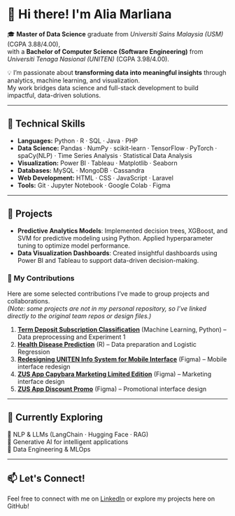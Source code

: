 # 👋 Hi there! I'm **Alia Marliana**

🎓 **Master of Data Science** graduate from *Universiti Sains Malaysia (USM)* (CGPA 3.88/4.00),  
with a **Bachelor of Computer Science (Software Engineering)** from *Universiti Tenaga Nasional (UNITEN)* (CGPA 3.98/4.00).  

💡 I’m passionate about **transforming data into meaningful insights** through analytics, machine learning, and visualization.  
My work bridges data science and full-stack development to build impactful, data-driven solutions.

---

## 🧠 **Technical Skills**
- **Languages:** Python · R · SQL · Java · PHP  
- **Data Science:** Pandas · NumPy · scikit-learn · TensorFlow · PyTorch · spaCy(NLP) · Time Series Analysis · Statistical Data Analysis
- **Visualization:** Power BI · Tableau · Matplotlib · Seaborn  
- **Databases:** MySQL · MongoDB · Cassandra  
- **Web Development:** HTML · CSS · JavaScript · Laravel  
- **Tools:** Git · Jupyter Notebook · Google Colab · Figma  
---

## 📝 Projects
- **Predictive Analytics Models**: Implemented decision trees, XGBoost, and SVM for predictive modeling using Python. Applied hyperparameter tuning to optimize model performance.
- **Data Visualization Dashboards**: Created insightful dashboards using Power BI and Tableau to support data-driven decision-making.

### 💪 My Contributions
Here are some selected contributions I’ve made to group projects and collaborations.  
*(Note: some projects are not in my personal repository, so I’ve linked directly to the original team repos or design files.)*

1. **[Term Deposit Subscription Classification](https://github.com/j9988/Term-Deposit-Subscription-Classification)** (Machine Learning, Python) – Data preprocessing and Experiment 1  
2. **[Health Disease Prediction](https://github.com/j9988/Health_Disease_Prediction)** (R) – Data preparation and Logistic Regression  
3. **[Redesigning UNITEN Info System for Mobile Interface](https://www.figma.com/proto/ah6MeSWSfxYI6rYGk45HeE/UNITEN-INFO?node-id=30-2989&starting-point-node-id=71%3A332&t=CP793TFENRa0748a-1)** (Figma) – Mobile interface redesign  
4. **[ZUS App Capybara Marketing Limited Edition](https://www.figma.com/proto/4pwzbWguHpAwKEzVPxjtdm/Group-Project?node-id=5-3&t=fx2IIy6IQ9bJWtKi-1)** (Figma) – Marketing interface design  
5. **[ZUS App Discount Promo](https://www.figma.com/proto/4pwzbWguHpAwKEzVPxjtdm/Group-Project?node-id=135-1059&starting-point-node-id=135%3A1059&t=Aezrb1RGj2xik8Ie-1)** (Figma) – Promotional interface design  

---

## 🌱 **Currently Exploring**
🔹 NLP & LLMs (LangChain · Hugging Face · RAG)  
🔹 Generative AI for intelligent applications  
🔹 Data Engineering & MLOps 

---

## 📫 Let's Connect!
Feel free to connect with me on [LinkedIn](https://www.linkedin.com/in/alia-marliana-shaiful-bahari/) or explore my projects here on GitHub!

